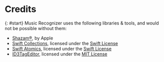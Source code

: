 # Credits
{: #start}
Music Recognizer uses the following libraries & tools, and would not be possible without them:

* [Shazam®](https://www.shazam.com), by Apple
* [Swift Collections](https://github.com/apple/swift-collections), licensed under the [Swift License](https://swift.org/LICENSE.txt)
* [Swift Atomics](https://github.com/apple/swift-atomics), licensed under the [Swift License](https://swift.org/LICENSE.txt)
* [ID3TagEditor](https://github.com/chicio/ID3TagEditor), licensed under the [MIT License](https://github.com/chicio/ID3TagEditor/blob/master/LICENSE.md)
